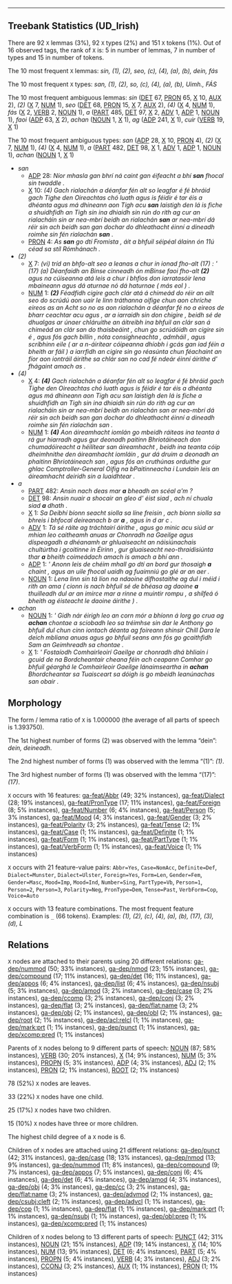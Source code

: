 

--------------------------------------------------------------------------------

## Treebank Statistics (UD_Irish)

There are 92 `X` lemmas (3%), 92 `X` types (2%) and 151 `X` tokens (1%).
Out of 16 observed tags, the rank of `X` is: 5 in number of lemmas, 7 in number of types and 15 in number of tokens.

The 10 most frequent `X` lemmas: <em>sin, (1), (2), seo, (c), (4), (a), (b), dein, fás</em>

The 10 most frequent `X` types:  <em>san, (1), (2), so, (c), (4), (a), (b), Uimh., FÁS</em>

The 10 most frequent ambiguous lemmas: <em>sin</em> ([DET]() 67, [PRON]() 65, [X]() 10, [AUX]() 2), <em>(2)</em> ([X]() 7, [NUM]() 1), <em>seo</em> ([DET]() 68, [PRON]() 15, [X]() 7, [AUX]() 2), <em>(4)</em> ([X]() 4, [NUM]() 1), <em>fás</em> ([X]() 2, [VERB]() 2, [NOUN]() 1), <em>a</em> ([PART]() 485, [DET]() 97, [X]() 2, [ADV]() 1, [ADP]() 1, [NOUN]() 1), <em>faoi</em> ([ADP]() 63, [X]() 2), <em>achan</em> ([NOUN]() 1, [X]() 1), <em>ag</em> ([ADP]() 241, [X]() 1), <em>cuir</em> ([VERB]() 19, [X]() 1)

The 10 most frequent ambiguous types:  <em>san</em> ([ADP]() 28, [X]() 10, [PRON]() 4), <em>(2)</em> ([X]() 7, [NUM]() 1), <em>(4)</em> ([X]() 4, [NUM]() 1), <em>a</em> ([PART]() 482, [DET]() 98, [X]() 1, [ADV]() 1, [ADP]() 1, [NOUN]() 1), <em>achan</em> ([NOUN]() 1, [X]() 1)


* <em>san</em>
  * [ADP]() 28: <em>Níor mhasla gan bhrí ná caint gan éifeacht a bhí <b>san</b> fhocal sin twaddle .</em>
  * [X]() 10: <em>(4) Gach rialachán a déanfar fén alt so leagfar é fé bhráid gach Tighe den Oireachtas chó luath agus is féidir é tar éis a dhéanta agus má dhineann aon Tigh acu <b>san</b> laistigh den lá is fiche a shuidhfidh an Tigh sin ina dhiaidh sin rún do rith ag cur an rialacháin sin ar nea-mbrí beidh an rialachán <b>san</b> ar nea-mbrí dá réir sin ach beidh san gan dochar do dhleathacht éinní a dineadh roimhe sin fén rialachán <b>san</b> .</em>
  * [PRON]() 4: <em>As <b>san</b> go dtí Fromista , áit a bhfuil séipéal álainn ón 11ú céad sa stíl Rómhánach .</em>
* <em>(2)</em>
  * [X]() 7: <em>(vi) tríd an bhfo-alt seo a leanas a chur in ionad fho-alt (17) : ' (17) (a) Déanfaidh an Binse cinneadh ón mBinse faoi fho-alt <b>(2)</b> agus na cúiseanna atá leis a chur i bhfios don iarratasóir lena mbaineann agus dá aturnae nó dá haturnae ( más eol ) .</em>
  * [NUM]() 1: <em><b>(2)</b> Féadfidh cigire gach clár atá á chimeád do réir an ailt seo do scrúdú aon uair le linn tráthanna oifige chun aon chríche eireos as an Acht so no as aon rialachán a déanfar fé no a eireos de bharr ceachtar acu agus , ar a iarraidh sin don chigire , beidh sé de dhualgas ar únaer chláruithe an áitreibh ina bhfuil an clár san á chimeád an clár san do thaisbeáint , chun go scrúdóidh an cigire sin é , agus fós gach billín , nóta consighneachta , admháil , agus scríbhinn eile ( ar a n-áirítear cóipeanna dhíobh i gcás gan iad féin a bheith ar fáil ) a iarrfidh an cigire sin go réasúnta chun féachaint an fíor aon iontráil áirithe sa chlár san no cad fé ndeár éinní áirithe d' fhágaint amach as .</em>
* <em>(4)</em>
  * [X]() 4: <em><b>(4)</b> Gach rialachán a déanfar fén alt so leagfar é fé bhráid gach Tighe den Oireachtas chó luath agus is féidir é tar éis a dhéanta agus má dhineann aon Tigh acu san laistigh den lá is fiche a shuidhfidh an Tigh sin ina dhiaidh sin rún do rith ag cur an rialacháin sin ar nea-mbrí beidh an rialachán san ar nea-mbrí dá réir sin ach beidh san gan dochar do dhleathacht éinní a dineadh roimhe sin fén rialachán san .</em>
  * [NUM]() 1: <em><b>(4)</b> Aon áireamhacht iomlán go mbeidh ráiteas ina teanta á rá gur hiarradh agus gur deonadh paitinn Bhriotáineach don chumadóireacht a héilítear san áireamhacht , beidh ina teanta cóip dheimhnithe den áireamhacht iomláin , gur dá druim a deonadh an phaitinn Bhriotáineach san , agus fós an cruthúnas orduithe gur ghlac Comptroller-General Oifig na bPaitinneacha i Lundain leis an áireamhacht deiridh sin a luaidhtear .</em>
* <em>a</em>
  * [PART]() 482: <em>Ansin nach deas mar <b>a</b> bheadh an scéal a'm ?</em>
  * [DET]() 98: <em>Ansin nuair a shocair an gleo d' éist siad , ach ní chuala siad <b>a</b> dhath .</em>
  * [X]() 1: <em>Sa Deibhí bíonn seacht siolla sa líne freisin , ach bíonn siolla sa bhreis i bhfocal deireanach b ar <b>a</b> , agus in d ar c .</em>
  * [ADV]() 1: <em>Tá sé ráite ag tráchtairí áirithe , agus go minic acu siúd ar mhian leo caitheamh anuas ar Chonradh na Gaeilge agus díspeagadh a dhéanamh ar ghluaiseacht an náisiúnachais chultúrtha i gcoitinne in Éirinn , gur gluaiseacht neo-thraidisiúnta thar <b>a</b> bheith coimeádach amach is amach a bhí ann .</em>
  * [ADP]() 1: <em>' Anonn leis de chéim mhall go dtí an bord gur thosaigh <b>a</b> chaint , agus an uile fhocal uaidh ag fuaimniú go glé ar an aer .</em>
  * [NOUN]() 1: <em>Lena linn sin tá líon na ndaoine dífhostaithe ag dul i méid i rith an ama ( cionn is nach bhfuil sé de bhéasa ag daoine <b>a</b> thuilleadh dul ar an imirce mar a rinne a muintir rompu , a shílfeá ó bheith ag éisteacht le daoine áirithe ) .</em>
* <em>achan</em>
  * [NOUN]() 1: <em>' Gidh nár éirigh leo an corn mór a bhíonn á lorg go crua ag <b>achan</b> chontae a sciobadh leo sa tréimhse sin dar le Anthony go bhfuil dul chun cinn iontach déanta ag foireann shinsir Chill Dara le deich mbliana anuas agus go bhfuil seans ann fós go gcaithfidh Sam an Geimhreadh sa chontae .</em>
  * [X]() 1: <em>' Fostaíodh Comhairleoirí Gaeilge ar chonradh dhá bhliain i gcuid de na Bordcheantair cheana féin ach ceapann Comhar go bhfuil géarghá le Comhairleoir Gaeilge lánaimseartha in <b>achan</b> Bhordcheantar sa Tuaisceart sa dóigh is go mbeidh leanúnachas san obair .</em>

## Morphology

The form / lemma ratio of `X` is 1.000000 (the average of all parts of speech is 1.393750).

The 1st highest number of forms (2) was observed with the lemma “dein”: <em>dein, deineadh</em>.

The 2nd highest number of forms (1) was observed with the lemma “(1)”: <em>(1)</em>.

The 3rd highest number of forms (1) was observed with the lemma “(17)”: <em>(17)</em>.

`X` occurs with 16 features: [ga-feat/Abbr]() (49; 32% instances), [ga-feat/Dialect]() (28; 19% instances), [ga-feat/PronType]() (17; 11% instances), [ga-feat/Foreign]() (8; 5% instances), [ga-feat/Number]() (6; 4% instances), [ga-feat/Person]() (5; 3% instances), [ga-feat/Mood]() (4; 3% instances), [ga-feat/Gender]() (3; 2% instances), [ga-feat/Polarity]() (3; 2% instances), [ga-feat/Tense]() (2; 1% instances), [ga-feat/Case]() (1; 1% instances), [ga-feat/Definite]() (1; 1% instances), [ga-feat/Form]() (1; 1% instances), [ga-feat/PartType]() (1; 1% instances), [ga-feat/VerbForm]() (1; 1% instances), [ga-feat/Voice]() (1; 1% instances)

`X` occurs with 21 feature-value pairs: `Abbr=Yes`, `Case=NomAcc`, `Definite=Def`, `Dialect=Munster`, `Dialect=Ulster`, `Foreign=Yes`, `Form=Len`, `Gender=Fem`, `Gender=Masc`, `Mood=Imp`, `Mood=Ind`, `Number=Sing`, `PartType=Vb`, `Person=1`, `Person=2`, `Person=3`, `Polarity=Neg`, `PronType=Dem`, `Tense=Past`, `VerbForm=Cop`, `Voice=Auto`

`X` occurs with 13 feature combinations.
The most frequent feature combination is `_` (66 tokens).
Examples: <em>(1), (2), (c), (4), (a), (b), (17), (3), (d), L</em>


## Relations

`X` nodes are attached to their parents using 20 different relations: [ga-dep/nummod]() (50; 33% instances), [ga-dep/nmod]() (23; 15% instances), [ga-dep/compound]() (17; 11% instances), [ga-dep/det]() (16; 11% instances), [ga-dep/appos]() (6; 4% instances), [ga-dep/list]() (6; 4% instances), [ga-dep/nsubj]() (5; 3% instances), [ga-dep/amod]() (3; 2% instances), [ga-dep/case]() (3; 2% instances), [ga-dep/ccomp]() (3; 2% instances), [ga-dep/conj]() (3; 2% instances), [ga-dep/flat]() (3; 2% instances), [ga-dep/flat:name]() (3; 2% instances), [ga-dep/obj]() (2; 1% instances), [ga-dep/obl]() (2; 1% instances), [ga-dep/root]() (2; 1% instances), [ga-dep/acl:relcl]() (1; 1% instances), [ga-dep/mark:prt]() (1; 1% instances), [ga-dep/punct]() (1; 1% instances), [ga-dep/xcomp:pred]() (1; 1% instances)

Parents of `X` nodes belong to 9 different parts of speech: [NOUN]() (87; 58% instances), [VERB]() (30; 20% instances), [X]() (14; 9% instances), [NUM]() (5; 3% instances), [PROPN]() (5; 3% instances), [ADP]() (4; 3% instances), [ADJ]() (2; 1% instances), [PRON]() (2; 1% instances), [ROOT]() (2; 1% instances)

78 (52%) `X` nodes are leaves.

33 (22%) `X` nodes have one child.

25 (17%) `X` nodes have two children.

15 (10%) `X` nodes have three or more children.

The highest child degree of a `X` node is 6.

Children of `X` nodes are attached using 21 different relations: [ga-dep/punct]() (42; 31% instances), [ga-dep/case]() (18; 13% instances), [ga-dep/nmod]() (13; 9% instances), [ga-dep/nummod]() (11; 8% instances), [ga-dep/compound]() (9; 7% instances), [ga-dep/appos]() (7; 5% instances), [ga-dep/conj]() (6; 4% instances), [ga-dep/det]() (6; 4% instances), [ga-dep/amod]() (4; 3% instances), [ga-dep/obj]() (4; 3% instances), [ga-dep/cc]() (3; 2% instances), [ga-dep/flat:name]() (3; 2% instances), [ga-dep/advmod]() (2; 1% instances), [ga-dep/csubj:cleft]() (2; 1% instances), [ga-dep/advcl]() (1; 1% instances), [ga-dep/cop]() (1; 1% instances), [ga-dep/flat]() (1; 1% instances), [ga-dep/mark:prt]() (1; 1% instances), [ga-dep/nsubj]() (1; 1% instances), [ga-dep/obl:prep]() (1; 1% instances), [ga-dep/xcomp:pred]() (1; 1% instances)

Children of `X` nodes belong to 13 different parts of speech: [PUNCT]() (42; 31% instances), [NOUN]() (21; 15% instances), [ADP]() (19; 14% instances), [X]() (14; 10% instances), [NUM]() (13; 9% instances), [DET]() (6; 4% instances), [PART]() (5; 4% instances), [PROPN]() (5; 4% instances), [VERB]() (4; 3% instances), [ADJ]() (3; 2% instances), [CCONJ]() (3; 2% instances), [AUX]() (1; 1% instances), [PRON]() (1; 1% instances)

